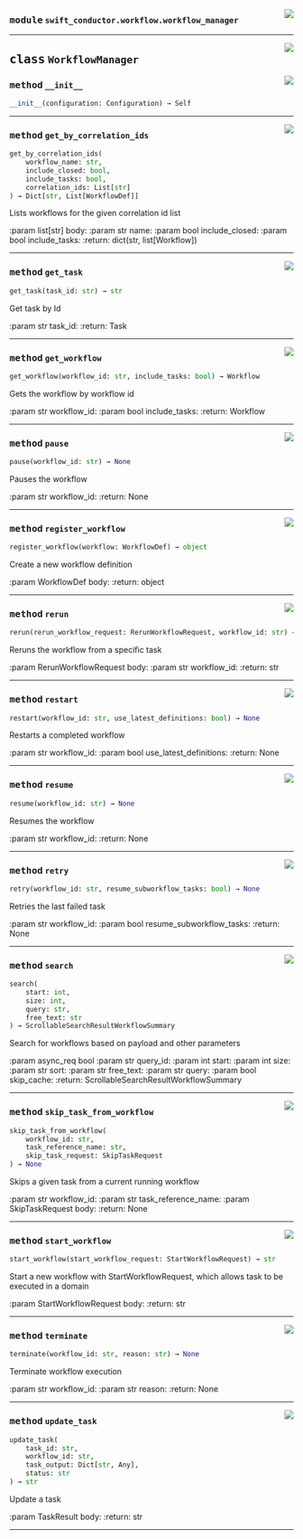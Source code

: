 <!-- markdownlint-disable -->

<a href="../src/conductor/client/workflow/manager/workflow_manager.py#L0"><img align="right" style="float:right;" src="https://img.shields.io/badge/-source-cccccc?style=flat-square"></a>

### <kbd>module</kbd> `swift_conductor.workflow.workflow_manager`






---

<a href="../src/conductor/client/workflow/manager/workflow_manager.py#L11"><img align="right" style="float:right;" src="https://img.shields.io/badge/-source-cccccc?style=flat-square"></a>

## <kbd>class</kbd> `WorkflowManager`




<a href="../src/conductor/client/workflow/manager/workflow_manager.py#L12"><img align="right" style="float:right;" src="https://img.shields.io/badge/-source-cccccc?style=flat-square"></a>

### <kbd>method</kbd> `__init__`

```python
__init__(configuration: Configuration) → Self
```








---

<a href="../src/conductor/client/workflow/manager/workflow_manager.py#L83"><img align="right" style="float:right;" src="https://img.shields.io/badge/-source-cccccc?style=flat-square"></a>

### <kbd>method</kbd> `get_by_correlation_ids`

```python
get_by_correlation_ids(
    workflow_name: str,
    include_closed: bool,
    include_tasks: bool,
    correlation_ids: List[str]
) → Dict[str, List[WorkflowDef]]
```

Lists workflows for the given correlation id list 

:param list[str] body: :param str name: :param bool include_closed: :param bool include_tasks: :return: dict(str, list[Workflow]) 

---

<a href="../src/conductor/client/workflow/manager/workflow_manager.py#L210"><img align="right" style="float:right;" src="https://img.shields.io/badge/-source-cccccc?style=flat-square"></a>

### <kbd>method</kbd> `get_task`

```python
get_task(task_id: str) → str
```

Get task by Id  

:param str task_id: :return: Task 

---

<a href="../src/conductor/client/workflow/manager/workflow_manager.py#L40"><img align="right" style="float:right;" src="https://img.shields.io/badge/-source-cccccc?style=flat-square"></a>

### <kbd>method</kbd> `get_workflow`

```python
get_workflow(workflow_id: str, include_tasks: bool) → Workflow
```

Gets the workflow by workflow id 

:param str workflow_id: :param bool include_tasks: :return: Workflow 

---

<a href="../src/conductor/client/workflow/manager/workflow_manager.py#L99"><img align="right" style="float:right;" src="https://img.shields.io/badge/-source-cccccc?style=flat-square"></a>

### <kbd>method</kbd> `pause`

```python
pause(workflow_id: str) → None
```

Pauses the workflow 

:param str workflow_id: :return: None 

---

<a href="../src/conductor/client/workflow/manager/workflow_manager.py#L18"><img align="right" style="float:right;" src="https://img.shields.io/badge/-source-cccccc?style=flat-square"></a>

### <kbd>method</kbd> `register_workflow`

```python
register_workflow(workflow: WorkflowDef) → object
```

Create a new workflow definition 

:param WorkflowDef body: :return: object 

---

<a href="../src/conductor/client/workflow/manager/workflow_manager.py#L155"><img align="right" style="float:right;" src="https://img.shields.io/badge/-source-cccccc?style=flat-square"></a>

### <kbd>method</kbd> `rerun`

```python
rerun(rerun_workflow_request: RerunWorkflowRequest, workflow_id: str) → str
```

Reruns the workflow from a specific task 

:param RerunWorkflowRequest body: :param str workflow_id: :return: str 

---

<a href="../src/conductor/client/workflow/manager/workflow_manager.py#L131"><img align="right" style="float:right;" src="https://img.shields.io/badge/-source-cccccc?style=flat-square"></a>

### <kbd>method</kbd> `restart`

```python
restart(workflow_id: str, use_latest_definitions: bool) → None
```

Restarts a completed workflow 

:param str workflow_id: :param bool use_latest_definitions: :return: None 

---

<a href="../src/conductor/client/workflow/manager/workflow_manager.py#L109"><img align="right" style="float:right;" src="https://img.shields.io/badge/-source-cccccc?style=flat-square"></a>

### <kbd>method</kbd> `resume`

```python
resume(workflow_id: str) → None
```

Resumes the workflow 

:param str workflow_id: :return: None 

---

<a href="../src/conductor/client/workflow/manager/workflow_manager.py#L143"><img align="right" style="float:right;" src="https://img.shields.io/badge/-source-cccccc?style=flat-square"></a>

### <kbd>method</kbd> `retry`

```python
retry(workflow_id: str, resume_subworkflow_tasks: bool) → None
```

Retries the last failed task   

:param str workflow_id: :param bool resume_subworkflow_tasks: :return: None 

---

<a href="../src/conductor/client/workflow/manager/workflow_manager.py#L63"><img align="right" style="float:right;" src="https://img.shields.io/badge/-source-cccccc?style=flat-square"></a>

### <kbd>method</kbd> `search`

```python
search(
    start: int,
    size: int,
    query: str,
    free_text: str
) → ScrollableSearchResultWorkflowSummary
```

Search for workflows based on payload and other parameters 

:param async_req bool :param str query_id: :param int start: :param int size: :param str sort: :param str free_text: :param str query: :param bool skip_cache: :return: ScrollableSearchResultWorkflowSummary 

---

<a href="../src/conductor/client/workflow/manager/workflow_manager.py#L167"><img align="right" style="float:right;" src="https://img.shields.io/badge/-source-cccccc?style=flat-square"></a>

### <kbd>method</kbd> `skip_task_from_workflow`

```python
skip_task_from_workflow(
    workflow_id: str,
    task_reference_name: str,
    skip_task_request: SkipTaskRequest
) → None
```

Skips a given task from a current running workflow 

:param str workflow_id: :param str task_reference_name: :param SkipTaskRequest body: :return: None 

---

<a href="../src/conductor/client/workflow/manager/workflow_manager.py#L30"><img align="right" style="float:right;" src="https://img.shields.io/badge/-source-cccccc?style=flat-square"></a>

### <kbd>method</kbd> `start_workflow`

```python
start_workflow(start_workflow_request: StartWorkflowRequest) → str
```

Start a new workflow with StartWorkflowRequest, which allows task to be executed in a domain  

:param StartWorkflowRequest body: :return: str 

---

<a href="../src/conductor/client/workflow/manager/workflow_manager.py#L119"><img align="right" style="float:right;" src="https://img.shields.io/badge/-source-cccccc?style=flat-square"></a>

### <kbd>method</kbd> `terminate`

```python
terminate(workflow_id: str, reason: str) → None
```

Terminate workflow execution 

:param str workflow_id: :param str reason: :return: None 

---

<a href="../src/conductor/client/workflow/manager/workflow_manager.py#L181"><img align="right" style="float:right;" src="https://img.shields.io/badge/-source-cccccc?style=flat-square"></a>

### <kbd>method</kbd> `update_task`

```python
update_task(
    task_id: str,
    workflow_id: str,
    task_output: Dict[str, Any],
    status: str
) → str
```

Update a task 

:param TaskResult body: :return: str 

---
